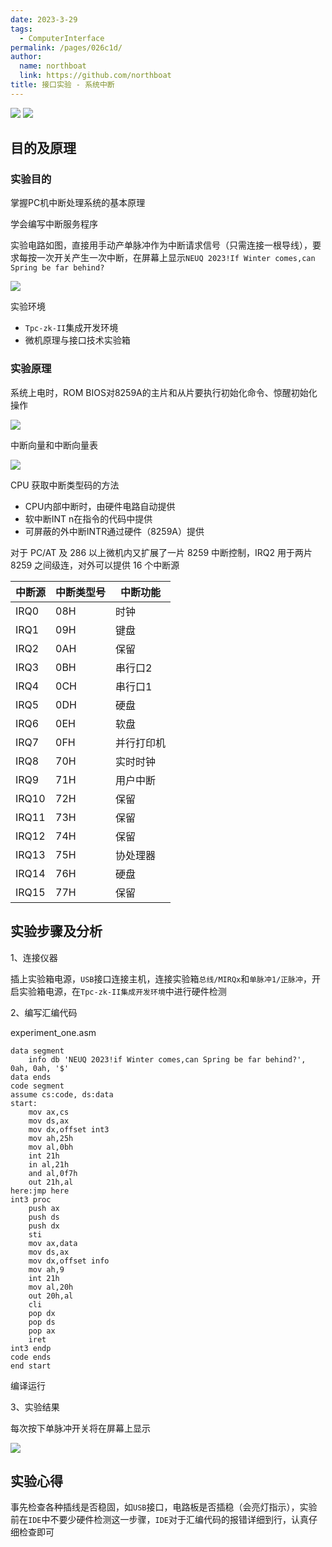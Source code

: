 ```yaml
---
date: 2023-3-29
tags: 
  - ComputerInterface
permalink: /pages/026c1d/
author: 
  name: northboat
  link: https://github.com/northboat
title: 接口实验 - 系统中断
---
```


<img src="./assets/logo.png">

<img src="./assets/name.png">

## 目的及原理

### 实验目的

掌握PC机中断处理系统的基本原理

学会编写中断服务程序

实验电路如图，直接用手动产单脉冲作为中断请求信号（只需连接一根导线），要求每按一次开关产生一次中断，在屏幕上显示`NEUQ 2023!If Winter comes,can Spring be far behind?`

<img src="./assets/image-20230329131817840.png">

实验环境

- `Tpc-zk-II`集成开发环境
- 微机原理与接口技术实验箱

### 实验原理

系统上电时，ROM BIOS对8259A的主片和从片要执行初始化命令、惊醒初始化操作

<img src="./assets/image-20230329131355139.png">

中断向量和中断向量表

<img src="./assets/image-20230329131424464.png">

CPU 获取中断类型码的方法

- CPU内部中断时，由硬件电路自动提供
- 软中断INT n在指令的代码中提供
- 可屏蔽的外中断INTR通过硬件（8259A）提供

对于 PC/AT 及 286 以上微机内又扩展了一片 8259 中断控制，IRQ2 用于两片 8259 之间级连，对外可以提供 16 个中断源

| 中断源 | 中断类型号 | 中断功能   |
| ------ | ---------- | ---------- |
| IRQ0   | 08H        | 时钟       |
| IRQ1   | 09H        | 键盘       |
| IRQ2   | 0AH        | 保留       |
| IRQ3   | 0BH        | 串行口2    |
| IRQ4   | 0CH        | 串行口1    |
| IRQ5   | 0DH        | 硬盘       |
| IRQ6   | 0EH        | 软盘       |
| IRQ7   | 0FH        | 并行打印机 |
| IRQ8   | 70H        | 实时时钟   |
| IRQ9   | 71H        | 用户中断   |
| IRQ10  | 72H        | 保留       |
| IRQ11  | 73H        | 保留       |
| IRQ12  | 74H        | 保留       |
| IRQ13  | 75H        | 协处理器   |
| IRQ14  | 76H        | 硬盘       |
| IRQ15  | 77H        | 保留       |

## 实验步骤及分析

1、连接仪器

插上实验箱电源，`USB`接口连接主机，连接实验箱`总线/MIRQx`和`单脉冲1/正脉冲`，开启实验箱电源，在`Tpc-zk-II集成开发环境`中进行硬件检测

2、编写汇编代码

experiment_one.asm

```assembly
data segment
    info db 'NEUQ 2023!if Winter comes,can Spring be far behind?', 0ah, 0ah, '$'
data ends
code segment
assume cs:code, ds:data
start:
    mov ax,cs
    mov ds,ax
    mov dx,offset int3
    mov ah,25h
    mov al,0bh
    int 21h
    in al,21h
    and al,0f7h
    out 21h,al
here:jmp here
int3 proc
    push ax
    push ds
    push dx
    sti
    mov ax,data
    mov ds,ax
    mov dx,offset info
    mov ah,9
    int 21h
    mov al,20h
    out 20h,al
    cli
    pop dx
    pop ds
    pop ax
    iret
int3 endp
code ends
end start
```

编译运行

3、实验结果

每次按下单脉冲开关将在屏幕上显示

<img src="./assets/experiment_one.png">

## 实验心得

事先检查各种插线是否稳固，如`USB`接口，电路板是否插稳（会亮灯指示），实验前在`IDE`中不要少硬件检测这一步骤，`IDE`对于汇编代码的报错详细到行，认真仔细检查即可





